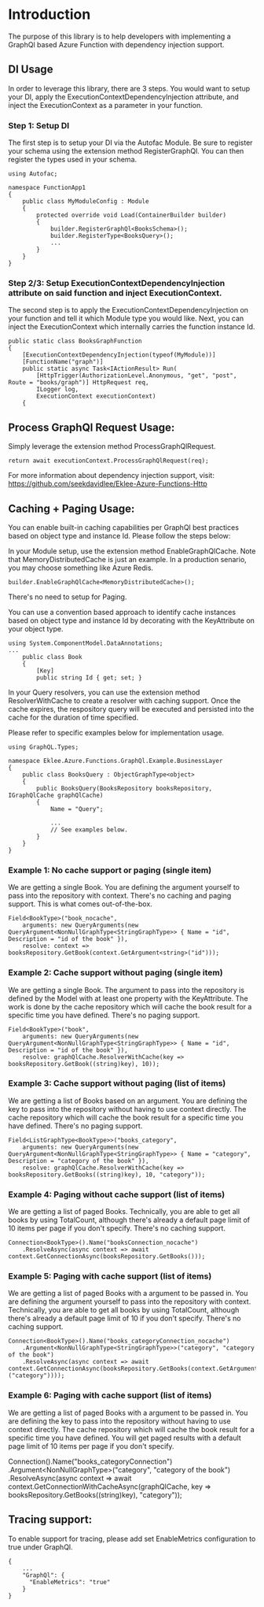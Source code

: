 # Introduction

The purpose of this library is to help developers with implementing a GraphQl based Azure Function with dependency injection support.

## DI Usage

In order to leverage this library, there are 3 steps. You would want to setup your DI, apply the ExecutionContextDependencyInjection attribute, and inject the ExecutionContext as a parameter in your function.

### Step 1: Setup DI

The first step is to setup your DI via the Autofac Module. Be sure to register your schema using the extension method RegisterGraphQl. You can then register the types used in your schema.

```
using Autofac;

namespace FunctionApp1
{
    public class MyModuleConfig : Module
    {
        protected override void Load(ContainerBuilder builder)
        {
            builder.RegisterGraphQl<BooksSchema>();
            builder.RegisterType<BooksQuery>();
            ...
        }
    }
}
```

### Step 2/3: Setup ExecutionContextDependencyInjection attribute on said function and inject ExecutionContext.

The second step is to apply the ExecutionContextDependencyInjection on your function and tell it which Module type you would like. Next, you can inject the ExecutionContext which internally carries the function instance Id.

```
public static class BooksGraphFunction
{
    [ExecutionContextDependencyInjection(typeof(MyModule))]
    [FunctionName("graph")]
    public static async Task<IActionResult> Run(
        [HttpTrigger(AuthorizationLevel.Anonymous, "get", "post", Route = "books/graph")] HttpRequest req,
        ILogger log,
        ExecutionContext executionContext)
    {	
```

## Process GraphQl Request Usage:

Simply leverage the extension method ProcessGraphQlRequest. 

```
return await executionContext.ProcessGraphQlRequest(req);
```

For more information about dependency injection support, visit: https://github.com/seekdavidlee/Eklee-Azure-Functions-Http

## Caching + Paging Usage:

You can enable built-in caching capabilities per GraphQl best practices based on object type and instance Id. Please follow the steps below:

In your Module setup, use the extension method EnableGraphQlCache. Note that MemoryDistributedCache is just an example. In a production senario, you may choose something like Azure Redis.

```
builder.EnableGraphQlCache<MemoryDistributedCache>();
```

There's no need to setup for Paging.

You can use a convention based approach to identify cache instances based on object type and instance Id by decorating with the KeyAttribute on your object type.

```
using System.ComponentModel.DataAnnotations;
...
    public class Book
    {
        [Key]
        public string Id { get; set; }
```

In your Query resolvers, you can use the extension method ResolverWithCache to create a resolver with caching support. Once the cache expires, the respository query will be executed and persisted into the cache for the duration of time specified.

Please refer to specific examples below for implementation usage.

```
using GraphQL.Types;

namespace Eklee.Azure.Functions.GraphQl.Example.BusinessLayer
{
    public class BooksQuery : ObjectGraphType<object>
    {
        public BooksQuery(BooksRepository booksRepository, IGraphQlCache graphQlCache)
        {
            Name = "Query";

			...
			// See examples below.
        }
    }
}
```

### Example 1: No cache support or paging (single item)

We are getting a single Book. You are defining the argument yourself to pass into the repository with context. There's no caching and paging support. This is what comes out-of-the-box.

```
Field<BookType>("book_nocache",
    arguments: new QueryArguments(new QueryArgument<NonNullGraphType<StringGraphType>> { Name = "id", Description = "id of the book" }),
    resolve: context => booksRepository.GetBook(context.GetArgument<string>("id")));
```

### Example 2: Cache support without paging (single item)

We are getting a single Book. The argument to pass into the repository is defined by the Model with at least one property with the KeyAttribute. The work is done by the cache repository which will cache the book result for a specific time you have defined. There's no paging support.

```
Field<BookType>("book",
    arguments: new QueryArguments(new QueryArgument<NonNullGraphType<StringGraphType>> { Name = "id", Description = "id of the book" }),
    resolve: graphQlCache.ResolverWithCache(key => booksRepository.GetBook((string)key), 10));
```

### Example 3: Cache support without paging (list of items)

We are getting a list of Books based on an argument. You are defining the key to pass into the repository without having to use context directly. The cache repository which will cache the book result for a specific time you have defined. There's no paging support.

```
Field<ListGraphType<BookType>>("books_category",
    arguments: new QueryArguments(new QueryArgument<NonNullGraphType<StringGraphType>> { Name = "category", Description = "category of the book" }),
    resolve: graphQlCache.ResolverWithCache(key => booksRepository.GetBooks((string)key), 10, "category"));
```

### Example 4: Paging without cache support (list of items)

We are getting a list of paged Books. Technically, you are able to get all books by using TotalCount, although there's already a default page limit of 10 items per page if you don't specify. There's no caching support.

```
Connection<BookType>().Name("booksConnection_nocache")
    .ResolveAsync(async context => await context.GetConnectionAsync(booksRepository.GetBooks()));
```

### Example 5: Paging with cache support (list of items)

We are getting a list of paged Books with a argument to be passed in. You are defining the argument yourself to pass into the repository with context. Technically, you are able to get all books by using TotalCount, although there's already a default page limit of 10 if you don't specify. There's no caching support.

```
Connection<BookType>().Name("books_categoryConnection_nocache")
    .Argument<NonNullGraphType<StringGraphType>>("category", "category of the book")
    .ResolveAsync(async context => await context.GetConnectionAsync(booksRepository.GetBooks(context.GetArgument<string>("category"))));
```
### Example 6: Paging with cache support (list of items)

We are getting a list of paged Books with a argument to be passed in. You are defining the key to pass into the repository without having to use context directly. The cache repository which will cache the book result for a specific time you have defined. You will get paged results with a default page limit of 10 items per page if you don't specify.

Connection<BookType>().Name("books_categoryConnection")
    .Argument<NonNullGraphType<StringGraphType>>("category", "category of the book")
    .ResolveAsync(async context => await context.GetConnectionWithCacheAsync(graphQlCache, key => booksRepository.GetBooks((string)key), "category"));

## Tracing support:

To enable support for tracing, please add set EnableMetrics configuration to true under GraphQl.

```
{
    ...
    "GraphQl": {
      "EnableMetrics": "true" 
    } 
}
```